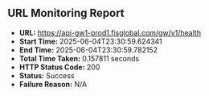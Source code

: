 ## URL Monitoring Report

- **URL:** https://api-gw1-prod1.fisglobal.com/gw/v1/health
- **Start Time:** 2025-06-04T23:30:59.624341
- **End Time:** 2025-06-04T23:30:59.782152
- **Total Time Taken:** 0.157811 seconds
- **HTTP Status Code:** 200
- **Status:** Success
- **Failure Reason:** N/A
